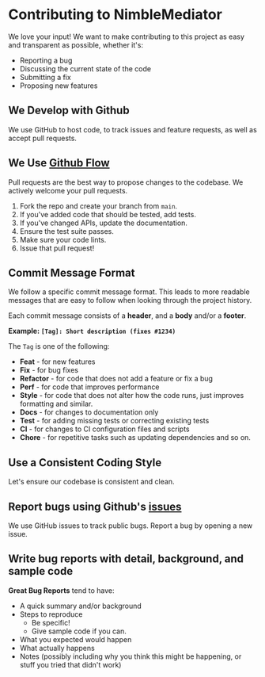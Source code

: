 # Contributing to NimbleMediator

We love your input! We want to make contributing to this project as easy and transparent as possible, whether it's:

- Reporting a bug
- Discussing the current state of the code
- Submitting a fix
- Proposing new features

## We Develop with Github

We use GitHub to host code, to track issues and feature requests, as well as accept pull requests.

## We Use [Github Flow](https://guides.github.com/introduction/flow/index.html)

Pull requests are the best way to propose changes to the codebase. We actively welcome your pull requests.

1. Fork the repo and create your branch from `main`.
2. If you've added code that should be tested, add tests.
3. If you've changed APIs, update the documentation.
4. Ensure the test suite passes.
5. Make sure your code lints.
6. Issue that pull request!

## Commit Message Format

We follow a specific commit message format. This leads to more readable messages that are easy to follow when looking through the project history.

Each commit message consists of a **header**, and a **body** and/or a **footer**. 

**Example: ``[Tag]: Short description (fixes #1234)``**

The `Tag` is one of the following:

- **Feat** - for new features
- **Fix** - for bug fixes
- **Refactor** - for code that does not add a feature or fix a bug
- **Perf** - for code that improves performance
- **Style** - for code that does not alter how the code runs, just improves formatting and similar.
- **Docs** - for changes to documentation only
- **Test** - for adding missing tests or correcting existing tests
- **CI** - for changes to CI configuration files and scripts
- **Chore** - for repetitive tasks such as updating dependencies and so on.

## Use a Consistent Coding Style

Let's ensure our codebase is consistent and clean.

## Report bugs using Github's [issues](https://github.com/briandk/transcriptase-atom/issues)

We use GitHub issues to track public bugs. Report a bug by opening a new issue.

## Write bug reports with detail, background, and sample code

**Great Bug Reports** tend to have:

- A quick summary and/or background
- Steps to reproduce
  - Be specific!
  - Give sample code if you can.
- What you expected would happen
- What actually happens
- Notes (possibly including why you think this might be happening, or stuff you tried that didn't work)
